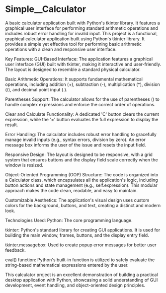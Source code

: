 # Simple__Calculator
A basic calculator application built with Python's tkinter library. It features a graphical user interface for performing standard arithmetic operations and includes robust error handling for invalid input.
This project is a functional, graphical calculator application built using Python's tkinter library. It provides a simple yet effective tool for performing basic arithmetic operations with a clean and responsive user interface.

Key Features:
GUI-Based Interface: The application features a graphical user interface (GUI) built with tkinter, making it interactive and user-friendly. The layout is designed to resemble a standard physical calculator.

Basic Arithmetic Operations: It supports fundamental mathematical operations, including addition (+), subtraction (-), multiplication (*), division (/), and decimal point input (.).

Parentheses Support: The calculator allows for the use of parentheses () to handle complex expressions and enforce the correct order of operations.

Clear and Calculate Functionality: A dedicated 'C' button clears the current expression, while the '=' button evaluates the full expression to display the result.

Error Handling: The calculator includes robust error handling to gracefully manage invalid inputs (e.g., syntax errors, division by zero). An error message box informs the user of the issue and resets the input field.

Responsive Design: The layout is designed to be responsive, with a grid system that ensures buttons and the display field scale correctly when the window is resized.

Object-Oriented Programming (OOP) Structure: The code is organized into a Calculator class, which encapsulates all the application's logic, including button actions and state management (e.g., self.expression). This modular approach makes the code clean, readable, and easy to maintain.

Customizable Aesthetics: The application's visual design uses custom colors for the background, buttons, and text, creating a distinct and modern look.

Technologies Used:
Python: The core programming language.

tkinter: Python's standard library for creating GUI applications. It is used for building the main window, frames, buttons, and the display entry field.

tkinter.messagebox: Used to create popup error messages for better user feedback.

eval() function: Python's built-in function is utilized to safely evaluate the string-based mathematical expressions entered by the user.

This calculator project is an excellent demonstration of building a practical desktop application with Python, showcasing a solid understanding of GUI development, event handling, and object-oriented design principles.
